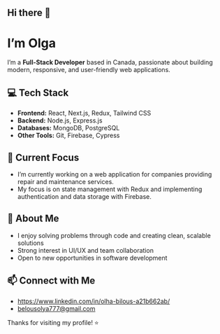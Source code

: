 ## Hi there 👋
# I’m Olga

I’m a **Full-Stack Developer** based in Canada, passionate about building modern, responsive, and user-friendly web applications.  

## 💻 Tech Stack
- **Frontend:** React, Next.js, Redux, Tailwind CSS  
- **Backend:** Node.js, Express.js  
- **Databases:** MongoDB, PostgreSQL  
- **Other Tools:** Git, Firebase, Cypress
  

## 🚀 Current Focus
- I’m currently working on a web application for companies providing repair and maintenance services.
- My focus is on state management with Redux and implementing authentication and data storage with Firebase.

## 🌱 About Me
- I enjoy solving problems through code and creating clean, scalable solutions  
- Strong interest in UI/UX and team collaboration  
- Open to new opportunities in software development  

## 📫 Connect with Me
- https://www.linkedin.com/in/olha-bilous-a21b662ab/
- belousolya777@gmail.com  

Thanks for visiting my profile! ⭐



